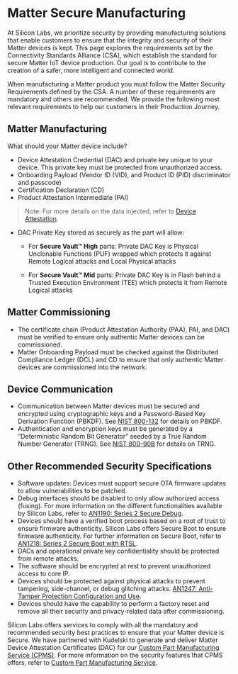 # Matter Secure Manufacturing

At Silicon Labs, we prioritize security by providing manufacturing solutions that enable customers to ensure that the integrity and security of their Matter devices is kept. This page explores the requirements set by the Connectivity Standards Alliance (CSA), which establish the standard for secure Matter IoT device production. Our goal is to contribute to the creation of a safer, more intelligent and connected world.

When manufacturing a Matter product you must follow the Matter Security Requirements defined by the CSA. A number of these requirements are mandatory and others are recommended. We provide the following most relevant requirements to help our customers in their Production Journey.

## Matter Manufacturing

What should your Matter device include?

- Device Attestation Credential (DAC) and private key unique to your device. This private key must be protected from unauthorized access.
- Onboarding Payload (Vendor ID (VID), and Product ID (PID) discriminator and passcode)
- Certification Declaration (CD)
- Product Attestation Intermediate (PAI)

>Note: For more details on the data injected, refer to [Device Attestation](/matter/<docspace-docleaf-version>/matter-device-attestation/).

- DAC Private Key stored as securely as the part will allow:

  - For **Secure Vault™ High** parts: Private DAC Key is Physical Unclonable Functions (PUF) wrapped which protects it against Remote Logical attacks and Local Physical attacks

  - For **Secure Vault™ Mid** parts: Private DAC Key is in Flash behind a Trusted Execution Environment (TEE) which protects it from Remote Logical attacks

## Matter Commissioning

- The certificate chain (Product Attestation Authority (PAA), PAI, and DAC) must be verified to ensure only authentic Matter devices can be commissioned.
- Matter Onboarding Payload must be checked against the Distributed Compliance Ledger (DCL) and CD to ensure that only authentic Matter devices are commissioned into the network.

## Device Communication

- Communication between Matter devices must be secured and encrypted using cryptographic keys and a Password-Based Key Derivation Function (PBKDF). See [NIST 800-132](https://csrc.nist.gov/pubs/sp/800/132/final) for details on PBKDF.
- Authentication and encryption keys must be generated by a “Deterministic Random Bit Generator” seeded by a True Random Number Generator (TRNG). See [NIST 800-90B](https://csrc.nist.gov/pubs/sp/800/90/b/final) for details on TRNG.

## Other Recommended Security Specifications

- Software updates: Devices must support secure OTA firmware updates to allow vulnerabilities to be patched.
- Debug interfaces should be disabled to only allow authorized access (fusing). For more information on the different functionalities available by Silicon Labs, refer to [AN1190: Series 2 Secure Debug](https://www.silabs.com/documents/public/application-notes/an1190-efr32-secure-debug.pdf).
- Devices should have a verified boot process based on a root of trust to ensure firmware authenticity. Silicon Labs offers Secure Boot to ensure firmware authenticity. For further information on Secure Boot, refer to [AN1218: Series 2 Secure Boot with RTSL](https://www.silabs.com/documents/public/application-notes/an1218-secure-boot-with-rtsl.pdf).
- DACs and operational private key confidentiality should be protected from remote attacks.
- The software should be encrypted at rest to prevent unauthorized access to core IP.
- Devices should be protected against physical attacks to prevent tampering, side-channel, or debug glitching attacks. [AN1247: Anti-Tamper Protection Configuration and Use](https://www.silabs.com/documents/public/application-notes/an1247-efr32-secure-vault-tamper.pdf).
- Devices should have the capability to perform a factory reset and remove all their security and privacy-related data after commissioning.

Silicon Labs offers services to comply with all the mandatory and recommended security best practices to ensure that your Matter device is Secure. We have partnered with Kudelski to generate and deliver Matter Device Attestation Certificates (DAC) for our [Custom Part Manufacturing Service (CPMS)](/matter/<docspace-docleaf-version>/matter-using-cpms). For more information on the security features that CPMS offers, refer to [Custom Part Manufacturing Service](https://docs.silabs.com/iot-security/latest/iot-security-cpms/).
